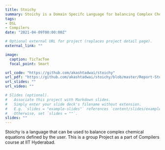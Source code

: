 ```yaml
---
title: Stoichy
summary: Stoichy is a Domain Specifc Language for balancing Complex Chemical Equations. Written Lexer, Parser, Semantic Analyser from scratch in Ocaml and Python.
tags:
- DSL
- Compilers
date: "2021-04-09T00:00:00Z"

# Optional external URL for project (replaces project detail page).
external_link: ""

image:
  caption: TicTacToe      
  focal_point: Smart

url_code: "https://github.com/akashtadwai/stoichy"
url_pdf: "https://github.com/akashtadwai/stoichy/blob/master/Report-Stoichy/Report_Stoichy.pdf"
url_slides: ""
url_video: ""

# Slides (optional).
#   Associate this project with Markdown slides.
#   Simply enter your slide deck's filename without extension.
#   E.g. `slides = "example-slides"` references `content/slides/example-slides.md`.
#   Otherwise, set `slides = ""`.
slides: ""
---
```

Stoichy is a language that can be used to balance complex chemical equations defined by the user. This is a group Project as a part of Compilers course at IIT Hyderabad.
